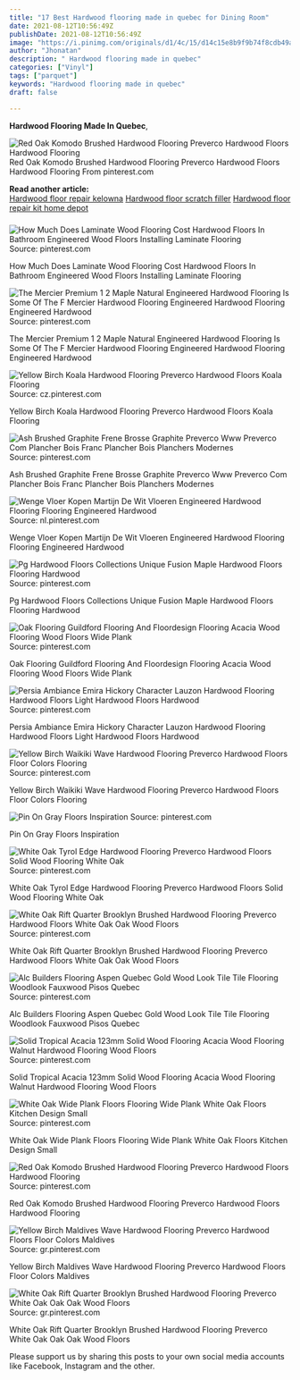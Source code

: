 ```yaml
---
title: "17 Best Hardwood flooring made in quebec for Dining Room"
date: 2021-08-12T10:56:49Z
publishDate: 2021-08-12T10:56:49Z
image: "https://i.pinimg.com/originals/d1/4c/15/d14c15e8b9f9b74f8cdb49abf85ede7a.jpg"
author: "Jhonatan"
description: " Hardwood flooring made in quebec"
categories: ["Vinyl"]
tags: ["parquet"]
keywords: "Hardwood flooring made in quebec"
draft: false

---
```

<!-- Head tag Code -->
**Hardwood Flooring Made In Quebec**, 

![Red Oak Komodo Brushed Hardwood Flooring Preverco Hardwood Floors Hardwood Flooring](https://i.pinimg.com/736x/94/01/ea/9401ea2ed826f248471046cbf29a3bdd--komodo-red-oak.jpg "Red Oak Komodo Brushed Hardwood Flooring Preverco Hardwood Floors Hardwood Flooring")
Red Oak Komodo Brushed Hardwood Flooring Preverco Hardwood Floors Hardwood Flooring From pinterest.com

**Read another article:**  
[Hardwood floor repair kelowna](/hardwood-floor-repair-kelowna/)
[Hardwood floor scratch filler](/hardwood-floor-scratch-filler/)
[Hardwood floor repair kit home depot](/hardwood-floor-repair-kit-home-depot/)




### 

 


![How Much Does Laminate Wood Flooring Cost Hardwood Floors In Bathroom Engineered Wood Floors Installing Laminate Flooring](https://i.pinimg.com/originals/33/da/69/33da6979e95fba22e2bebb7ecaa6baec.jpg "How Much Does Laminate Wood Flooring Cost Hardwood Floors In Bathroom Engineered Wood Floors Installing Laminate Flooring")
Source: pinterest.com

How Much Does Laminate Wood Flooring Cost Hardwood Floors In Bathroom Engineered Wood Floors Installing Laminate Flooring  

![The Mercier Premium 1 2 Maple Natural Engineered Hardwood Flooring Is Some Of The F Mercier Hardwood Flooring Engineered Hardwood Flooring Engineered Hardwood](https://i.pinimg.com/564x/20/74/36/207436fbaa7d929948d2fc891342a633--engineered-hardwood-flooring-hardwood-floors.jpg "The Mercier Premium 1 2 Maple Natural Engineered Hardwood Flooring Is Some Of The F Mercier Hardwood Flooring Engineered Hardwood Flooring Engineered Hardwood")
Source: pinterest.com

The Mercier Premium 1 2 Maple Natural Engineered Hardwood Flooring Is Some Of The F Mercier Hardwood Flooring Engineered Hardwood Flooring Engineered Hardwood  

![Yellow Birch Koala Hardwood Flooring Preverco Hardwood Floors Koala Flooring](https://i.pinimg.com/originals/e4/81/da/e481da9d6e450aebf6cadd95f49de083.jpg "Yellow Birch Koala Hardwood Flooring Preverco Hardwood Floors Koala Flooring")
Source: cz.pinterest.com

Yellow Birch Koala Hardwood Flooring Preverco Hardwood Floors Koala Flooring  

![Ash Brushed Graphite Frene Brosse Graphite Preverco Www Preverco Com Plancher Bois Franc Plancher Bois Planchers Modernes](https://i.pinimg.com/originals/63/9b/a3/639ba3ecabc8b45989a62295846681f6.jpg "Ash Brushed Graphite Frene Brosse Graphite Preverco Www Preverco Com Plancher Bois Franc Plancher Bois Planchers Modernes")
Source: pinterest.com

Ash Brushed Graphite Frene Brosse Graphite Preverco Www Preverco Com Plancher Bois Franc Plancher Bois Planchers Modernes  

![Wenge Vloer Kopen Martijn De Wit Vloeren Engineered Hardwood Flooring Flooring Engineered Hardwood](https://i.pinimg.com/originals/99/53/59/995359632d3210397492fbc6b4a5beca.jpg "Wenge Vloer Kopen Martijn De Wit Vloeren Engineered Hardwood Flooring Flooring Engineered Hardwood")
Source: nl.pinterest.com

Wenge Vloer Kopen Martijn De Wit Vloeren Engineered Hardwood Flooring Flooring Engineered Hardwood  

![Pg Hardwood Floors Collections Unique Fusion Maple Hardwood Floors Flooring Hardwood](https://i.pinimg.com/originals/1e/d7/38/1ed738c0be102bfb94427589b8a27b08.jpg "Pg Hardwood Floors Collections Unique Fusion Maple Hardwood Floors Flooring Hardwood")
Source: pinterest.com

Pg Hardwood Floors Collections Unique Fusion Maple Hardwood Floors Flooring Hardwood  

![Oak Flooring Guildford Flooring And Floordesign Flooring Acacia Wood Flooring Wood Floors Wide Plank](https://i.pinimg.com/736x/a1/83/37/a1833724b54b08bdac4577c516d6653b.jpg "Oak Flooring Guildford Flooring And Floordesign Flooring Acacia Wood Flooring Wood Floors Wide Plank")
Source: pinterest.com

Oak Flooring Guildford Flooring And Floordesign Flooring Acacia Wood Flooring Wood Floors Wide Plank  

![Persia Ambiance Emira Hickory Character Lauzon Hardwood Flooring Hardwood Floors Light Hardwood Floors Hardwood](https://i.pinimg.com/originals/bf/c0/6f/bfc06fdb7abf80a17d0a7573d364c2e9.jpg "Persia Ambiance Emira Hickory Character Lauzon Hardwood Flooring Hardwood Floors Light Hardwood Floors Hardwood")
Source: pinterest.com

Persia Ambiance Emira Hickory Character Lauzon Hardwood Flooring Hardwood Floors Light Hardwood Floors Hardwood  

![Yellow Birch Waikiki Wave Hardwood Flooring Preverco Hardwood Floors Floor Colors Flooring](https://i.pinimg.com/originals/09/20/54/09205451222234aa3732848e415b7261.jpg "Yellow Birch Waikiki Wave Hardwood Flooring Preverco Hardwood Floors Floor Colors Flooring")
Source: pinterest.com

Yellow Birch Waikiki Wave Hardwood Flooring Preverco Hardwood Floors Floor Colors Flooring  

![Pin On Gray Floors Inspiration](https://i.pinimg.com/originals/be/31/68/be316817aa93cf02e61ab370836d2925.jpg "Pin On Gray Floors Inspiration")
Source: pinterest.com

Pin On Gray Floors Inspiration  

![White Oak Tyrol Edge Hardwood Flooring Preverco Hardwood Floors Solid Wood Flooring White Oak](https://i.pinimg.com/736x/51/97/d6/5197d66f847cca93cd4e70cd93cfccc2--white-oak-flooring.jpg "White Oak Tyrol Edge Hardwood Flooring Preverco Hardwood Floors Solid Wood Flooring White Oak")
Source: pinterest.com

White Oak Tyrol Edge Hardwood Flooring Preverco Hardwood Floors Solid Wood Flooring White Oak  

![White Oak Rift Quarter Brooklyn Brushed Hardwood Flooring Preverco Hardwood Floors White Oak Oak Wood Floors](https://i.pinimg.com/originals/5b/86/14/5b86146e6d6b798ab87ceac97735acf8.jpg "White Oak Rift Quarter Brooklyn Brushed Hardwood Flooring Preverco Hardwood Floors White Oak Oak Wood Floors")
Source: pinterest.com

White Oak Rift Quarter Brooklyn Brushed Hardwood Flooring Preverco Hardwood Floors White Oak Oak Wood Floors  

![Alc Builders Flooring Aspen Quebec Gold Wood Look Tile Tile Flooring Woodlook Fauxwood Pisos Quebec](https://i.pinimg.com/736x/5d/22/a1/5d22a13ea5096a9b6589123918d5b272--wood-look-tile-tile-flooring.jpg "Alc Builders Flooring Aspen Quebec Gold Wood Look Tile Tile Flooring Woodlook Fauxwood Pisos Quebec")
Source: pinterest.com

Alc Builders Flooring Aspen Quebec Gold Wood Look Tile Tile Flooring Woodlook Fauxwood Pisos Quebec  

![Solid Tropical Acacia 123mm Solid Wood Flooring Acacia Wood Flooring Walnut Hardwood Flooring Wood Floors](https://i.pinimg.com/originals/b9/f0/5f/b9f05fa9ddf2b52ed0e06da264a1ec59.jpg "Solid Tropical Acacia 123mm Solid Wood Flooring Acacia Wood Flooring Walnut Hardwood Flooring Wood Floors")
Source: pinterest.com

Solid Tropical Acacia 123mm Solid Wood Flooring Acacia Wood Flooring Walnut Hardwood Flooring Wood Floors  

![White Oak Wide Plank Floors Flooring Wide Plank White Oak Floors Kitchen Design Small](https://i.pinimg.com/originals/05/9d/92/059d9257bd111f5760c2b8e9cfaa7086.jpg "White Oak Wide Plank Floors Flooring Wide Plank White Oak Floors Kitchen Design Small")
Source: pinterest.com

White Oak Wide Plank Floors Flooring Wide Plank White Oak Floors Kitchen Design Small  

![Red Oak Komodo Brushed Hardwood Flooring Preverco Hardwood Floors Hardwood Flooring](https://i.pinimg.com/736x/94/01/ea/9401ea2ed826f248471046cbf29a3bdd--komodo-red-oak.jpg "Red Oak Komodo Brushed Hardwood Flooring Preverco Hardwood Floors Hardwood Flooring")
Source: pinterest.com

Red Oak Komodo Brushed Hardwood Flooring Preverco Hardwood Floors Hardwood Flooring  

![Yellow Birch Maldives Wave Hardwood Flooring Preverco Hardwood Floors Floor Colors Maldives](https://i.pinimg.com/originals/25/85/18/258518dc763a0eae5b892fe657d5d718.jpg "Yellow Birch Maldives Wave Hardwood Flooring Preverco Hardwood Floors Floor Colors Maldives")
Source: gr.pinterest.com

Yellow Birch Maldives Wave Hardwood Flooring Preverco Hardwood Floors Floor Colors Maldives  

![White Oak Rift Quarter Brooklyn Brushed Hardwood Flooring Preverco White Oak Oak Oak Wood Floors](https://i.pinimg.com/originals/d1/4c/15/d14c15e8b9f9b74f8cdb49abf85ede7a.jpg "White Oak Rift Quarter Brooklyn Brushed Hardwood Flooring Preverco White Oak Oak Oak Wood Floors")
Source: gr.pinterest.com

White Oak Rift Quarter Brooklyn Brushed Hardwood Flooring Preverco White Oak Oak Oak Wood Floors  

Please support us by sharing this posts to your own social media accounts like Facebook, Instagram and the other.

